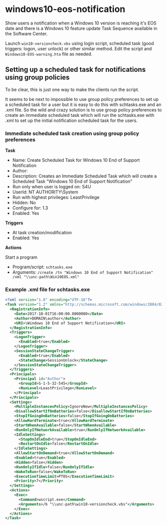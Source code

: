 # windows10-eos-notification
Show users a notification when a Windows 10 version is reaching it's EOS date and there is a Windows 10 feature update Task Sequence available in the Software Center.

Launch ```win10-versioncheck.vbs``` using login script, scheduled task (good triggers: logon, user unlock) or other similar method.
Edit the script and ```Windows10-EOS-warning.hta``` file as needed.

## Setting up a scheduled task for notifications using group policies

To be clear, this is just one way to make the clients run the script.

It seems to be next to impossible to use group policy preferences to set up a scheduled task for a user but it is easy to do this with schtasks.exe and an .xml file. So the wild and crazy solution is to use group policy preferences to create an immediate scheduled task which will run the schtasks.exe with .xml to set up the initial notification scheduled task for the users.

### Immediate scheduled task creation using group policy preferences

**Task**

* Name: Create Scheduled Task for Windows 10 End of Support Notification
* Author:
* Description:  Creates an Immediate Scheduled Task which will create a Scheduled Task "Windows 10 End of Support Notification"   
* Run only when user is logged on:  S4U
* UserId:  NT AUTHORITY\System
* Run with highest privileges:  LeastPrivilege
* Hidden:  No
* Configure for:  1.3
* Enabled:  Yes

**Triggers**

* At task creation/modification     
* Enabled:  Yes 

**Actions**

Start a program
* Program/script: ```schtasks.exe```   
* Arguments: ```/create /tn "Windows 10 End of Support Notification" /xml "\\unc-path\Win10EOS.xml"```

### Example .xml file for schtasks.exe
```xml
<?xml version="1.0" encoding="UTF-16"?>
<Task version="1.2" xmlns="http://schemas.microsoft.com/windows/2004/02/mit/task">
  <RegistrationInfo>
    <Date>2017-10-01T16:00:00.0000000</Date>
    <Author>DOMAIN\author</Author>
    <URI>\Windows 10 End of Support Notification</URI>
  </RegistrationInfo>
  <Triggers>
    <LogonTrigger>
      <Enabled>true</Enabled>
    </LogonTrigger>
    <SessionStateChangeTrigger>
      <Enabled>true</Enabled>
      <StateChange>SessionUnlock</StateChange>
    </SessionStateChangeTrigger>
  </Triggers>
  <Principals>
    <Principal id="Author">
      <GroupId>S-1-5-32-545</GroupId>
      <RunLevel>LeastPrivilege</RunLevel>
    </Principal>
  </Principals>
  <Settings>
    <MultipleInstancesPolicy>IgnoreNew</MultipleInstancesPolicy>
    <DisallowStartIfOnBatteries>false</DisallowStartIfOnBatteries>
    <StopIfGoingOnBatteries>false</StopIfGoingOnBatteries>
    <AllowHardTerminate>true</AllowHardTerminate>
    <StartWhenAvailable>false</StartWhenAvailable>
    <RunOnlyIfNetworkAvailable>true</RunOnlyIfNetworkAvailable>
    <IdleSettings>
      <StopOnIdleEnd>true</StopOnIdleEnd>
      <RestartOnIdle>false</RestartOnIdle>
    </IdleSettings>
    <AllowStartOnDemand>true</AllowStartOnDemand>
    <Enabled>true</Enabled>
    <Hidden>false</Hidden>
    <RunOnlyIfIdle>false</RunOnlyIfIdle>
    <WakeToRun>false</WakeToRun>
    <ExecutionTimeLimit>PT0S</ExecutionTimeLimit>
    <Priority>7</Priority>
  </Settings>
  <Actions>
    <Exec>
      <Command>wscript.exe</Command>
      <Arguments>/b "\\unc-path\win10-versioncheck.vbs"</Arguments>
    </Exec>
  </Actions>
</Task>
```
